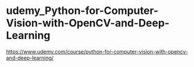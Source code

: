 # udemy_Python-for-Computer-Vision-with-OpenCV-and-Deep-Learning
https://www.udemy.com/course/python-for-computer-vision-with-opencv-and-deep-learning/
